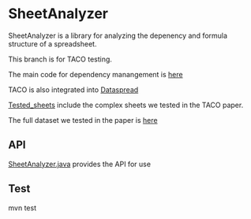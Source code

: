 # SheetAnalyzer

SheetAnalyzer is a library for analyzing the depenency and formula structure of a spreadsheet. 

This branch is for TACO testing.

The main code for dependency manangement is [here](https://github.com/dataspread/sheetanalyzer/tree/tacoTest/src/main/java/org/dataspread/sheetanalyzer/dependency)

TACO is also integrated into [Dataspread](https://github.com/dataspread/dataspread-web/tree/AsyncCompression)

[Tested_sheets](https://github.com/dataspread/sheetanalyzer/tree/tacoTest/tested_sheets) include the complex sheets we tested in the TACO paper.

The full dataset we tested in the paper is [here](https://github.com/dataspread/dataset)

## API

[SheetAnalyzer.java](https://github.com/dataspread/sheetanalyzer/blob/main/src/main/java/org/dataspread/sheetanalyzer/SheetAnalyzer.java) provides the API for use 

## Test

mvn test

